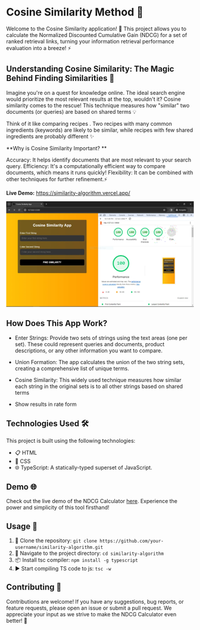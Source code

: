 # Cosine Similarity Method 🌟

Welcome to the Cosine Similarity application! 🎉 This project allows you to calculate the Normalized Discounted Cumulative Gain (NDCG) for a set of ranked retrieval links, turning your information retrieval performance evaluation into a breeze! ⚡️

## Understanding Cosine Similarity: The Magic Behind Finding Similarities 📜

Imagine you're on a quest for knowledge online. The ideal search engine would prioritize the most relevant results at the top, wouldn't it? Cosine similarity comes to the rescue! This technique measures how "similar" two documents (or queries) are based on shared terms 💡

Think of it like comparing recipes ‍. Two recipes with many common ingredients (keywords) are likely to be similar, while recipes with few shared ingredients are probably different ✨

**Why is Cosine Similarity Important? **

Accuracy: It helps identify documents that are most relevant to your search query.
Efficiency: It's a computationally efficient way to compare documents, which means it runs quickly!
Flexibility: It can be combined with other techniques for further refinement.⚡️

**Live Demo:** https://similarity-algorithm.vercel.app/

![Cosine Algorithm](./consine-algorithm.webp "Cosine Algorithm")

## How Does This App Work? ️

- Enter Strings: Provide two sets of strings using the text areas (one per set). These could represent queries and documents, product descriptions, or any other information you want to compare.

- Union Formation: The app calculates the union of the two string sets, creating a comprehensive list of unique terms.

- Cosine Similarity: This widely used technique measures how similar each string in the original sets is to all other strings based on shared terms

- Show results in rate form

## Technologies Used 🛠️

This project is built using the following technologies:

- 📋 HTML
- 🎨 CSS
- 🌐 TypeScript: A statically-typed superset of JavaScript.

## Demo 🌐

Check out the live demo of the NDCG Calculator [here](https://similarity-algorithm.vercel.app/). Experience the power and simplicity of this tool firsthand!

## Usage 🚀

1. 🧪 Clone the repository: `git clone https://github.com/your-username/similarity-algorithm.git`
2. 📂 Navigate to the project directory: `cd similarity-algorithm`
3. 📦 Install tsc compiler: `npm install -g typescript`
4. ▶️ Start compiling TS code to js: `tsc -w`

## Contributing 🤝

Contributions are welcome! If you have any suggestions, bug reports, or feature requests, please open an issue or submit a pull request. We appreciate your input as we strive to make the NDCG Calculator even better! 🙌
